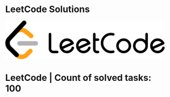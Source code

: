 # LeetCode Solutions
![Logo](https://github.com/AzizMGV/Berzloy/blob/main/Images/LeetCodeLogo.png)

# LeetCode | Count of solved tasks: **100**
